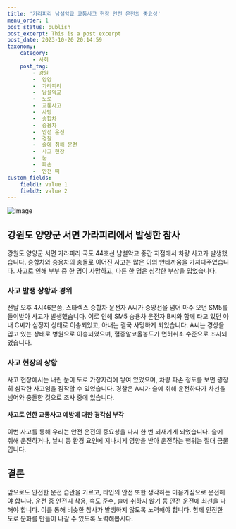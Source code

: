 ```yaml
---
title: '가라피리 남설악교 교통사고 현장 안전 운전의 중요성'
menu_order: 1
post_status: publish
post_excerpt: This is a post excerpt
post_date: 2023-10-20 20:14:59
taxonomy:
    category:
        - 사회
    post_tag:
        - 강원
        -  양양
        -  가라피리
        -  남설악교
        -  도로
        -  교통사고
        -  사망
        -  승합차
        -  승용차
        -  안전 운전
        -  경찰
        -  술에 취해 운전
        -  사고 현장
        -  눈
        -  파손
        -  안전 띠
custom_fields:
    field1: value 1
    field2: value 2
---
```


![Image](https://imgnews.pstatic.net/image/005/2024/02/07/2024020708552735191_1707263727_0019142713_20240207104801950.jpg?type=w647)


## 강원도 양양군 서면 가라피리에서 발생한 참사
강원도 양양군 서면 가라피리 국도 44호선 남설악교 중간 지점에서 차량 사고가 발생했습니다. 승합차와 승용차의 충돌로 이어진 사고는 많은 이의 안타까움을 가져다주었습니다. 사고로 인해 부부 중 한 명이 사망하고, 다른 한 명은 심각한 부상을 입었습니다.

### 사고 발생 상황과 경위
전날 오후 4시46분쯤, 스타렉스 승합차 운전자 A씨가 중앙선을 넘어 마주 오던 SM5를 들이받아 사고가 발생했습니다. 이로 인해 SM5 승용차 운전자 B씨와 함께 타고 있던 아내 C씨가 심정지 상태로 이송되었고, 아내는 결국 사망하게 되었습니다. A씨는 경상을 입고 있는 상태로 병원으로 이송되었으며, 혈중알코올농도가 면허취소 수준으로 조사되었습니다.

### 사고 현장의 상황
사고 현장에서는 내린 눈이 도로 가장자리에 쌓여 있었으며, 차량 파손 정도를 보면 굉장히 심각한 사고임을 짐작할 수 있었습니다. 경찰은 A씨가 술에 취해 운전하다가 차선을 넘어와 충돌한 것으로 조사 중에 있습니다.

#### 사고로 인한 교통사고 예방에 대한 경각심 부각
이번 사고를 통해 우리는 안전 운전의 중요성을 다시 한 번 되새기게 되었습니다. 술에 취해 운전하거나, 날씨 등 환경 요인에 지나치게 영향을 받아 운전하는 행위는 절대 금물입니다.

## 결론
앞으로도 안전한 운전 습관을 기르고, 타인의 안전 또한 생각하는 마음가짐으로 운전해야 합니다. 운전 중 안전띠 착용, 속도 준수, 술에 취하지 않기 등 안전 운전에 최선을 다해야 합니다. 이를 통해 비슷한 참사가 발생하지 않도록 노력해야 합니다. 함께 안전한 도로 문화를 만들어 나갈 수 있도록 노력해봅시다.
